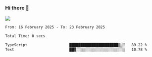 ### Hi there 👋️

![](https://komarev.com/ghpvc/?username=Loner1024)

<!--START_SECTION:waka-->

```txt
From: 16 February 2025 - To: 23 February 2025

Total Time: 0 secs

TypeScript                   ██████████████████████▒░░   89.22 %
Text                         ██▓░░░░░░░░░░░░░░░░░░░░░░   10.78 %
```

<!--END_SECTION:waka-->



